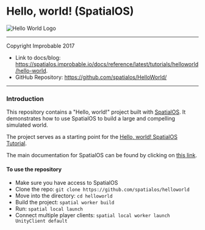# Hello, world! (SpatialOS)

![Hello World Logo](hello-world-logo.jpg)

*****

Copyright Improbable 2017
* Link to docs/blog: https://spatialos.improbable.io/docs/reference/latest/tutorials/helloworld/hello-world.
* GitHub Repository: https://github.com/spatialos/HelloWorld/

*****

### Introduction

This repository contains a "Hello, world!" project built with [SpatialOS](http://www.spatialos.com).
It demonstrates how to use SpatialOS to build a large and compelling simulated world.

The project serves as a starting point for the [Hello, world! SpatialOS Tutorial](https://spatialos.improbable.io/docs/reference/latest/tutorials/helloworld/hello-world).

The main documentation for SpatialOS can be found by clicking on [this link](https://spatialos.improbable.io/docs/reference/latest/index).

#### To use the repository

* Make sure you have access to SpatialOS
* Clone the repo: `git clone https://github.com/spatialos/helloworld`
* Move into the directory: `cd helloworld`
* Build the project: `spatial worker build`
* Run: `spatial local launch`
* Connect multiple player clients: `spatial local worker launch UnityClient default`
